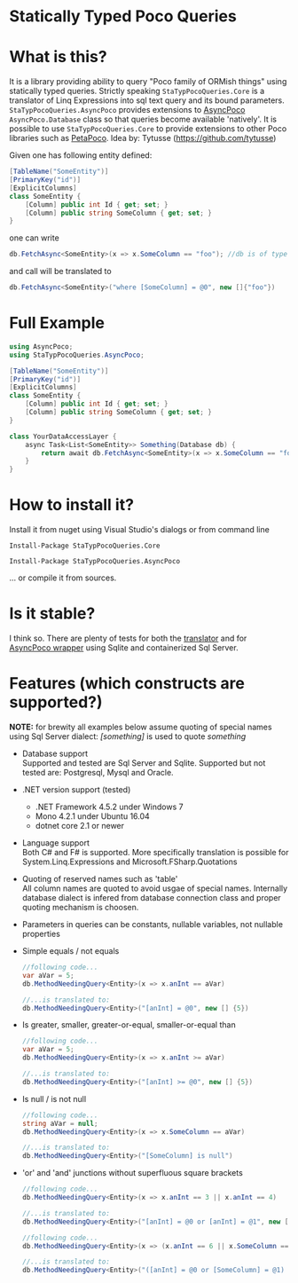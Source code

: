 # Statically Typed Poco Queries

# What is this?

It is a library providing ability to query "Poco family of ORMish things" using statically typed queries. Strictly speaking ```StaTypPocoQueries.Core``` is a translator of Linq Expressions into sql text query and its bound parameters. ```StaTypPocoQueries.AsyncPoco``` provides extensions to [AsyncPoco](https://github.com/tmenier/AsyncPoco) ```AsyncPoco.Database``` class so that queries become available 'natively'. It is possible to use ```StaTypPocoQueries.Core``` to provide extensions to other Poco libraries such as [PetaPoco](https://github.com/CollaboratingPlatypus/PetaPoco).
Idea by: Tytusse (https://github.com/tytusse)

Given one has following entity defined:
```csharp
[TableName("SomeEntity")]
[PrimaryKey("id")]
[ExplicitColumns] 
class SomeEntity {
	[Column] public int Id { get; set; }
	[Column] public string SomeColumn { get; set; }
}
```

one can write 
```csharp
db.FetchAsync<SomeEntity>(x => x.SomeColumn == "foo"); //db is of type AsyncPoco.Database
```

and call will be translated to 

```csharp
db.FetchAsync<SomeEntity>("where [SomeColumn] = @0", new []{"foo"}) 
```

# Full Example

```csharp
using AsyncPoco;
using StaTypPocoQueries.AsyncPoco;

[TableName("SomeEntity")]
[PrimaryKey("id")]
[ExplicitColumns] 
class SomeEntity {
	[Column] public int Id { get; set; }
	[Column] public string SomeColumn { get; set; }
}

class YourDataAccessLayer {
	async Task<List<SomeEntity>> Something(Database db) { 
		return await db.FetchAsync<SomeEntity>(x => x.SomeColumn == "foo");
	}
}
```

# How to install it?

Install it from nuget using Visual Studio's dialogs or from command line
```
Install-Package StaTypPocoQueries.Core
```
```
Install-Package StaTypPocoQueries.AsyncPoco
```

... or compile it from sources.

# Is it stable?

I think so. There are plenty of tests for both the [translator](https://github.com/d-p-y/statically-typed-poco-queries/tree/master/StaTypPocoQueries.Core.Tests) and for [AsyncPoco wrapper](https://github.com/d-p-y/statically-typed-poco-queries/tree/master/StaTypPocoQueries.AsyncPoco.Tests) using Sqlite and containerized Sql Server.

# Features (which constructs are supported?)

**NOTE:** for brewity all examples below assume quoting of special names using Sql Server dialect: _[something]_ is used to quote _something_

* Database support  
  Supported and tested are Sql Server and Sqlite. Supported but not tested are: Postgresql, Mysql and Oracle.
* .NET version support (tested)  
  - .NET Framework 4.5.2 under Windows 7  
  - Mono 4.2.1 under Ubuntu 16.04
  - dotnet core 2.1 or newer
* Language support  
  Both C&#35; and F&#35; is supported. More specifically translation is possible for System.Linq.Expressions and Microsoft.FSharp.Quotations
* Quoting of reserved names such as 'table'  
  All column names are quoted to avoid usgae of special names. Internally database dialect is infered from database connection class and proper quoting mechanism is choosen.
* Parameters in queries can be constants, nullable variables, not nullable properties  
* Simple equals / not equals  
  ```csharp
  //following code...
  var aVar = 5;
  db.MethodNeedingQuery<Entity>(x => x.anInt == aVar)
  
  //...is translated to:
  db.MethodNeedingQuery<Entity>("[anInt] = @0", new [] {5})
  ```
* Is greater, smaller, greater-or-equal, smaller-or-equal than  
  ```csharp
  //following code...
  var aVar = 5;
  db.MethodNeedingQuery<Entity>(x => x.anInt >= aVar)
  
  //...is translated to:
  db.MethodNeedingQuery<Entity>("[anInt] >= @0", new [] {5})
  ```
* Is null / is not null  
  ```csharp
  //following code...
  string aVar = null;
  db.MethodNeedingQuery<Entity>(x => x.SomeColumn == aVar)
  
  //...is translated to:
  db.MethodNeedingQuery<Entity>("[SomeColumn] is null")
  ```
* 'or' and 'and' junctions without superfluous square brackets  
  ```csharp
  //following code...
  db.MethodNeedingQuery<Entity>(x => x.anInt == 3 || x.anInt == 4)
  
  //...is translated to:
  db.MethodNeedingQuery<Entity>("[anInt] = @0 or [anInt] = @1", new [] {3,4})
  ```
  
  ```csharp
  //following code...
  db.MethodNeedingQuery<Entity>(x => (x.anInt == 6 || x.SomeColumn == "foo") &&  (x.anInt == 4 || x.SomeColumn == "bar") )
  
  //...is translated to:
  db.MethodNeedingQuery<Entity>("([anInt] = @0 or [SomeColumn] = @1) and ([anInt] = @2 or [SomeColumn] = @3)", new [] {6,"foo",4,"bar"})
  ```
  